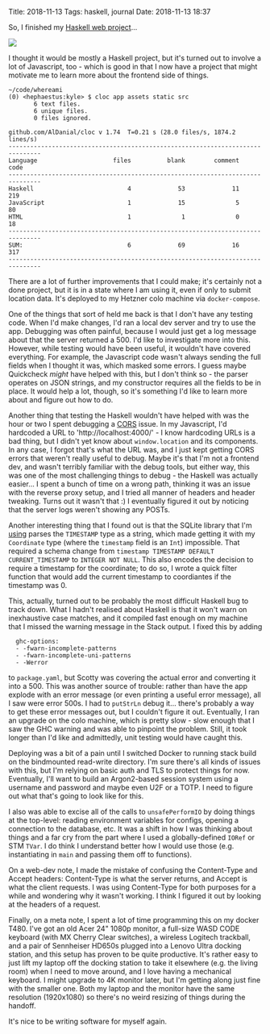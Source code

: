Title: 2018-11-13
Tags: haskell, journal
Date: 2018-11-13 18:37

So, I finished my [Haskell web project](https://github.com/kisom/whereami)...

![](/files/images/20181113-whereami.jpg)

I thought it would be mostly a Haskell project, but it's turned out to involve
a lot of Javascript, too - which is good in that I now have a project that
might motivate me to learn more about the frontend side of things.

```
~/code/whereami
(0) <hephaestus:kyle> $ cloc app assets static src 
       6 text files.
       6 unique files.                              
       0 files ignored.

github.com/AlDanial/cloc v 1.74  T=0.21 s (28.0 files/s, 1874.2 lines/s)
-------------------------------------------------------------------------------
Language                     files          blank        comment           code
-------------------------------------------------------------------------------
Haskell                          4             53             11            219
JavaScript                       1             15              5             80
HTML                             1              1              0             18
-------------------------------------------------------------------------------
SUM:                             6             69             16            317
-------------------------------------------------------------------------------
```

There are a lot of further improvements that I could make; it's certainly not a
done project, but it is in a state where I am using it, even if only to submit
location data. It's deployed to my Hetzner colo machine via `docker-compose`.

One of the things that sort of held me back is that I don't have any testing
code. When I'd make changes, I'd ran a local dev server and try to use the app.
Debugging was often painful, because I would just get a log message about that
the server returned a 500. I'd like to investigate more into this. However,
while testing would have been useful, it wouldn't have covered everything. For
example, the Javascript code wasn't always sending the full fields when I
thought it was, which masked some errors. I guess maybe Quickcheck *might* have
helped with this, but I don't think so - the parser operates on JSON strings, and
my constructor requires all the fields to be in place. It would help a lot, though,
so it's something I'd like to learn more about and figure out how to do.

Another thing that testing the Haskell wouldn't have helped with was the hour
or two I spent debugging a
[CORS](https://developer.mozilla.org/en-US/docs/Web/HTTP/CORS) issue. In my
Javascript, I'd hardcoded a URL to 'http://localhost:4000/' - I know hardcoding
URLs is a bad thing, but I didn't yet know about `window.location` and its
components. In any case, I forgot that's what the URL was, and I just kept
getting CORS errors that weren't really useful to debug. Maybe it's that I'm
not a frontend dev, and wasn't terribly familiar with the debug tools, but
either way, this was one of the most challenging things to debug - the Haskell
was actually easier... I spent a bunch of time on a wrong path, thinking it was
an issue with the reverse proxy setup, and I tried all manner of headers and
header tweaking. Turns out it wasn't that :) I eventually figured it out by
noticing that the server logs weren't showing any POSTs.

Another interesting thing that I found out is that the SQLite library that I'm
[using](http://hackage.haskell.org/package/sqlite-simple-0.4.9.0/) parses the
`TIMESTAMP` type as a string, which made getting it with my `Coordinate` type
(where the `timestamp` field is an `Int`) impossible. That required a schema
change from `timestamp TIMESTAMP DEFAULT CURRENT_TIMESTAMP` to `INTEGER NOT
NULL`. This also encodes the decision to require a timestamp for the
coordinate; to do so, I wrote a quick filter function that would add the
current timestamp to coordiantes if the timestamp was 0.

This, actually, turned out to be probably the most difficult Haskell bug to
track down. What I hadn't realised about Haskell is that it won't warn on
inexhaustive case matches, and it compiled fast enough on my machine that I
missed the warning message in the Stack output. I fixed this by adding

```
  ghc-options:
  - -fwarn-incomplete-patterns
  - -fwarn-incomplete-uni-patterns
  - -Werror
```

to `package.yaml`, but Scotty was covering the actual error and converting it
into a 500. This was another source of trouble: rather than have the app
explode with an error message (or even printing a useful error message), all I
saw were error 500s. I had to `putStrLn` debug it... there's probably a way to
get these error messages out, but I couldn't figure it out. Eventually, I ran
an upgrade on the colo machine, which is pretty slow - slow enough that I saw the
GHC warning and was able to pinpoint the problem. Still, it took longer than I'd
like and admittedly, unit testing would have caught this.

Deploying was a bit of a pain until I switched Docker to running stack build on
the bindmounted read-write directory. I'm sure there's all kinds of issues with
this, but I'm relying on basic auth and TLS to protect things for now.
Eventually, I'll want to build an Argon2-based session system using a username
and password and maybe even U2F or a TOTP. I need to figure out what that's
going to look like for this.

I also was able to excise all of the calls to `unsafePerformIO` by doing things
at the top-level: reading environment variables for configs, opening a
connection to the database, etc. It was a shift in how I was thinking about
things and a far cry from the part where I used a globally-defined `IORef` or
STM `TVar`. I do think I understand better how I would use those (e.g.
instantiating in `main` and passing them off to functions).

On a web-dev note, I made the mistake of confusing the Content-Type and Accept
headers: Content-Type is what the server returns, and Accept is what the client
requests. I was using Content-Type for both purposes for a while and wondering
why it wasn't working. I think I figured it out by looking at the headers of a
request.

Finally, on a meta note, I spent a lot of time programming this on my docker
T480. I've got an old Acer 24" 1080p monitor, a full-size WASD CODE keyboard
(with MX Cherry Clear switches), a wireless Logitech trackball, and a pair of
Sennheiser HD650s plugged into a Lenovo Ultra docking station, and this setup
has proven to be quite productive. It's rather easy to just lift my laptop off
the docking station to take it elsewhere (e.g. the living room) when I need to
move around, and I love having a mechanical keyboard. I might upgrade to 4K
monitor later, but I'm getting along just fine with the smaller one. Both my
laptop and the monitor have the same resolution (1920x1080) so there's no weird
resizing of things during the handoff.

It's nice to be writing software for myself again.